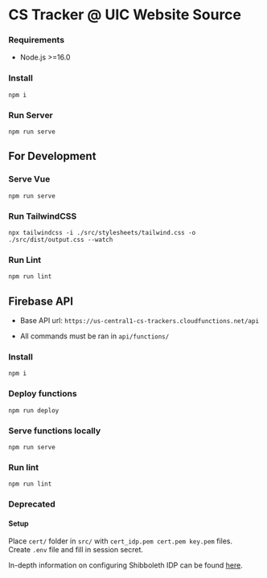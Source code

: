 
# CS Tracker @ UIC Website Source

### Requirements

- Node.js >=16.0

### Install

```cli
npm i
```

### Run Server

```cli
npm run serve
```

## For Development

### Serve Vue

```cli
npm run serve
```

### Run TailwindCSS

```cli
npx tailwindcss -i ./src/stylesheets/tailwind.css -o ./src/dist/output.css --watch
```

### Run Lint

```cli
npm run lint
```

## Firebase API

- Base API url: `https://us-central1-cs-trackers.cloudfunctions.net/api`

- All commands must be ran in `api/functions/`

### Install

```cli
npm i
```

### Deploy functions

```cli
npm run deploy
```

### Serve functions locally

```cli
npm run serve
```

### Run lint

```cli
npm run lint
```

### Deprecated

#### Setup

Place `cert/` folder in `src/` with `cert_idp.pem cert.pem key.pem` files.  
Create `.env` file and fill in session secret.

In-depth information on configuring Shibboleth IDP can be found [here](https://github.com/ritstudentgovernment/passport-saml-example/blob/master/README.md).
